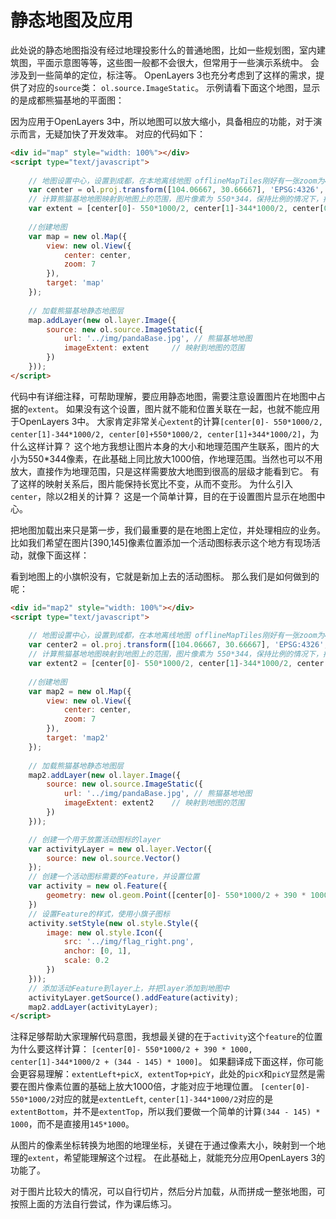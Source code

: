 # 静态地图及应用

此处说的静态地图指没有经过地理投影什么的普通地图，比如一些规划图，室内建筑图，平面示意图等等，这些图一般都不会很大，但常用于一些演示系统中。 会涉及到一些简单的定位，标注等。 OpenLayers 3也充分考虑到了这样的需求，提供了对应的`source`类： `ol.source.ImageStatic`。 示例请看下面这个地图，显示的是成都熊猫基地的平面图：

<head>                  
	<link href="../src/ol3.13.1/ol.css" rel="stylesheet" type="text/css" />
	<script type="text/javascript" src="../src/ol3.13.1/ol.js" charset="utf-8"></script>
</head>
<div id="map" style="width: 100%"></div>
<script type="text/javascript">
	
	// 地图设置中心，设置到成都，在本地离线地图 offlineMapTiles刚好有一张zoom为4的成都瓦片
	var center = ol.proj.transform([104.06667, 30.66667], 'EPSG:4326', 'EPSG:3857');
	// 计算熊猫基地地图映射到地图上的范围，图片像素为 550*344，保持比例的情况下，把分辨率放大一些
	var extent = [center[0]- 550*1000/2, center[1]-344*1000/2, center[0]+550*1000/2, center[1]+344*1000/2];
	
	//创建地图
	var map = new ol.Map({
		view: new ol.View({ 
			center: center,
			zoom: 7
		}),
		target: 'map'
	});
	
	// 加载熊猫基地静态地图层
	map.addLayer(new ol.layer.Image({
		source: new ol.source.ImageStatic({
			url: '../img/pandaBase.jpg', // 熊猫基地地图
			imageExtent: extent 	// 映射到地图的范围
		})
	}));
</script>

因为应用于OpenLayers 3中，所以地图可以放大缩小，具备相应的功能，对于演示而言，无疑加快了开发效率。 对应的代码如下：

```html
<div id="map" style="width: 100%"></div>
<script type="text/javascript">
	
	// 地图设置中心，设置到成都，在本地离线地图 offlineMapTiles刚好有一张zoom为4的成都瓦片
	var center = ol.proj.transform([104.06667, 30.66667], 'EPSG:4326', 'EPSG:3857');
	// 计算熊猫基地地图映射到地图上的范围，图片像素为 550*344，保持比例的情况下，把分辨率放大一些
	var extent = [center[0]- 550*1000/2, center[1]-344*1000/2, center[0]+550*1000/2, center[1]+344*1000/2];
	
	//创建地图
	var map = new ol.Map({
		view: new ol.View({ 
			center: center,
			zoom: 7
		}),
		target: 'map'
	});
	
	// 加载熊猫基地静态地图层
	map.addLayer(new ol.layer.Image({
		source: new ol.source.ImageStatic({
			url: '../img/pandaBase.jpg', // 熊猫基地地图
			imageExtent: extent 	// 映射到地图的范围
		})
	}));
</script>
```
代码中有详细注释，可帮助理解，要应用静态地图，需要注意设置图片在地图中占据的`extent`。 如果没有这个设置，图片就不能和位置关联在一起，也就不能应用于OpenLayers 3中。 大家肯定非常关心`extent`的计算`[center[0]- 550*1000/2, center[1]-344*1000/2, center[0]+550*1000/2, center[1]+344*1000/2]`，为什么这样计算？ 这个地方我想让图片本身的大小和地理范围产生联系，图片的大小为550*344像素，在此基础上同比放大1000倍，作地理范围。当然也可以不用放大，直接作为地理范围，只是这样需要放大地图到很高的层级才能看到它。 有了这样的映射关系后，图片能保持长宽比不变，从而不变形。 为什么引入`center`，除以2相关的计算？ 这是一个简单计算，目的在于设置图片显示在地图中心。


把地图加载出来只是第一步，我们最重要的是在地图上定位，并处理相应的业务。比如我们希望在图片[390,145]像素位置添加一个活动图标表示这个地方有现场活动，就像下面这样：

<div id="map2" style="width: 100%"></div>
<script type="text/javascript">
	
	// 地图设置中心，设置到成都，在本地离线地图 offlineMapTiles刚好有一张zoom为4的成都瓦片
	var center2 = ol.proj.transform([104.06667, 30.66667], 'EPSG:4326', 'EPSG:3857');
	// 计算熊猫基地地图映射到地图上的范围，图片像素为 550*344，保持比例的情况下，把分辨率放大一些
	var extent2 = [center[0]- 550*1000/2, center[1]-344*1000/2, center[0]+550*1000/2, center[1]+344*1000/2];
	
	//创建地图
	var map2 = new ol.Map({
		view: new ol.View({ 
			center: center,
			zoom: 7
		}),
		target: 'map2'
	});
	
	// 加载熊猫基地静态地图层
	map2.addLayer(new ol.layer.Image({
		source: new ol.source.ImageStatic({
			url: '../img/pandaBase.jpg', // 熊猫基地地图
			imageExtent: extent2	// 映射到地图的范围
		})
	}));

	var activityLayer = new ol.layer.Vector({
		source: new ol.source.Vector()
	});
	var activity = new ol.Feature({
		geometry: new ol.geom.Point([center[0]- 550*1000/2 + 390 * 1000, center[1]-344*1000/2 + (344 - 145) * 1000])
	})
	activity.setStyle(new ol.style.Style({
		image: new ol.style.Icon({
			src: '../img/flag_right.png',
			anchor: [0, 1],
			scale: 0.2
		})
	}));
	activityLayer.getSource().addFeature(activity);
	map2.addLayer(activityLayer);
</script>

看到地图上的小旗帜没有，它就是新加上去的活动图标。 那么我们是如何做到的呢：

```html
<div id="map2" style="width: 100%"></div>
<script type="text/javascript">
	
	// 地图设置中心，设置到成都，在本地离线地图 offlineMapTiles刚好有一张zoom为4的成都瓦片
	var center2 = ol.proj.transform([104.06667, 30.66667], 'EPSG:4326', 'EPSG:3857');
	// 计算熊猫基地地图映射到地图上的范围，图片像素为 550*344，保持比例的情况下，把分辨率放大一些
	var extent2 = [center[0]- 550*1000/2, center[1]-344*1000/2, center[0]+550*1000/2, center[1]+344*1000/2];
	
	//创建地图
	var map2 = new ol.Map({
		view: new ol.View({ 
			center: center,
			zoom: 7
		}),
		target: 'map2'
	});
	
	// 加载熊猫基地静态地图层
	map2.addLayer(new ol.layer.Image({
		source: new ol.source.ImageStatic({
			url: '../img/pandaBase.jpg', // 熊猫基地地图
			imageExtent: extent2	// 映射到地图的范围
		})
	}));

	// 创建一个用于放置活动图标的layer
	var activityLayer = new ol.layer.Vector({
		source: new ol.source.Vector()
	});
	// 创建一个活动图标需要的Feature，并设置位置
	var activity = new ol.Feature({
		geometry: new ol.geom.Point([center[0]- 550*1000/2 + 390 * 1000, center[1]-344*1000/2 + (344 - 145) * 1000])
	})
	// 设置Feature的样式，使用小旗子图标
	activity.setStyle(new ol.style.Style({
		image: new ol.style.Icon({
			src: '../img/flag_right.png',
			anchor: [0, 1],
			scale: 0.2
		})
	}));
	// 添加活动Feature到layer上，并把layer添加到地图中
	activityLayer.getSource().addFeature(activity);
	map2.addLayer(activityLayer);
</script>
```
注释足够帮助大家理解代码意图，我想最关键的在于`activity`这个`feature`的位置为什么要这样计算： `[center[0]- 550*1000/2 + 390 * 1000, center[1]-344*1000/2 + (344 - 145) * 1000]`。 如果翻译成下面这样，你可能会更容易理解：`extentLeft+picX, extentTop+picY`，此处的`picX`和`picY`显然是需要在图片像素位置的基础上放大1000倍，才能对应于地理位置。 `[center[0]- 550*1000/2`对应的就是`extentLeft`, `center[1]-344*1000/2`对应的是`extentBottom`，并不是`extentTop`，所以我们要做一个简单的计算`(344 - 145) * 1000`，而不是直接用`145*1000`。  

从图片的像素坐标转换为地图的地理坐标，关键在于通过像素大小，映射到一个地理的`extent`，希望能理解这个过程。 在此基础上，就能充分应用OpenLayers 3的功能了。 


对于图片比较大的情况，可以自行切片，然后分片加载，从而拼成一整张地图，可按照上面的方法自行尝试，作为课后练习。 
